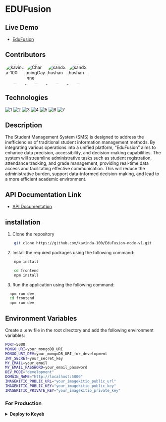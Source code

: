 # EDUFusion

## Live Demo
- [EduFusion](https://chief-friederike-technk-12177a0b.koyeb.app/)

## Contributors

<a href="https://github.com/kavinda-100">

  <img src="https://avatars.githubusercontent.com/u/152590601?s=64&v=4" width="64" height="64" alt="kavinda-100" style="border-radius: 50%;" />

</a>

<a href="https://github.com/ChaminduGayanuka-OUSL">

  <img src="https://avatars.githubusercontent.com/u/172014849?s=64&v=4" width="64" height="64" alt="CharmingGayane" style="border-radius: 50%;" />

</a>

<a href="https://github.com/sandunMadhushan">

  <img src="https://avatars.githubusercontent.com/u/69344147?s=64&v=4" width="64" height="64" alt="sandShushan" style="border-radius: 50%;" />

</a>

<a href="https://github.com/dilwan-thennakoon">

  <img src="https://avatars.githubusercontent.com/u/172015341?v=4" width="64" height="64" alt="sandShushan" style="border-radius: 50%;" />

</a>



## Technologies
![1](https://img.shields.io/badge/v1.1-Bun.sh-gray?style=flat)
![2](https://img.shields.io/badge/v4.19-Express.js-green?style=flat)
![3](https://img.shields.io/badge/v7-MongoDB-Evergreen?style=flat)
![4](https://img.shields.io/badge/v8.7-Mongoose-red?style=flat)
![5](https://img.shields.io/badge/v5-Vite-yellow?style=flat)
![6](https://img.shields.io/badge/v18-React-blue?style=flat)
![7](https://img.shields.io/badge/v3.4-TailwindCss-blue?style=flat)

## Description
The Student Management System (SMS) is designed to address the inefficiencies of traditional student information management
methods. By integrating various operations into a unified platform, “EduFusion” aims to enhance data precision,
accessibility, and decision-making capabilities.
The system will streamline administrative tasks such as student registration, attendance tracking,
and grade management, providing real-time data access and facilitating effective communication.
This will reduce the administrative burden, support data-informed decision-making, and lead to a more efficient
academic environment.

## API Documentation Link
- [API Documentation](https://documenter.getpostman.com/view/29134650/2sAYHxojVL)

## installation
1. Clone the repository
```bash
    git clone https://github.com/kavinda-100/EduFusion-node-v1.git
```

2. Install the required packages using the following command: 
```bash
    npm install
```

```bash
    cd frontend
    npm install
```

3. Run the application using the following command:
  ```bash
    npm run dev
    cd frontend
    npm run dev
```


## Environment Variables
Create a .env file in the root directory and add the following environment variables:
```bash
PORT=5000
MONGO_URI=your_mongoDB_URI
MONGO_URI_DEV=your_mongoDB_URI_for_development
JWT_SECRET=your_secret_key
MY_EMAIL=your_email
MY_EMAIL_PASSWORD=your_email_password
DEV_MODE="development"
DOMAIN_NAME="http://localhost:5000"
IMAGEKITIO_PUBLIC_URL="your_imagekitio_public_url"
IMAGEKITIO_PUBLIC_KEY="your_imagekitio_public_key"
IMAGEKITIO_PRIVATE_KEY="your_imagekitio_private_key"
```


### For Production
<details>
<summary><b>Deploy to Koyeb</b></summary>

[![Deploy to Koyeb](https://www.koyeb.com/static/images/deploy/button.svg)](https://app.koyeb.com/deploy?type=git&repository=github.com/kavinda-100/EduFusion-node-v1&env[PORT]=5000&env[MONGO_URI]&env[MONGO_URI_DEV]&env[JWT_SECRET]&env[MY_EMAIL]&env[MY_EMAIL_PASSWORD]&env[DEV_MODE]&env[DOMAIN_NAME]=http://localhost:5000&env[IMAGEKITIO_PUBLIC_URL]&env[IMAGEKITIO_PUBLIC_KEY]&env[IMAGEKITIO_PRIVATE_KEY]&env[VITE_IMAGEKITIO_PUBLIC_URL]&env[VITE_IMAGEKITIO_PUBLIC_KEY]&env[VITE_IMAGEKITIO_PRIVATE_KEY]&env[VITE_IMAGEKITIO_PUBLIC_KEY]&env[VITE_IMAGEKITIO_PRIVATE_KEY]&env[VITE_IMAGEKITIO_PUBLIC_URL]&env[VITE_IMAGEKITIO_PUBLIC_KEY]&env[VITE_IMAGEKITIO_PRIVATE_KEY]&env[VITE_IMAGEKITIO_PUBLIC_URL]&env[VITE_IMAGEKITIO_PUBLIC_KEY]&env[VITE_IMAGEKITIO_PRIVATE_KEY]&env[VITE_IMAGEKITIO_PUBLIC_URL]&env[VITE_IMAGEKITIO_PUBLIC_KEY]&env[VITE_IMAGEKITIO_PRIVATE_KEY]&env[VITE_IMAGEKITIO_PUBLIC_URL]&env[VITE_IMAGEKITIO_PUBLIC_KEY]&env[VITE_IMAGEKITIO_PRIVATE_KEY]&env[VITE_IMAGEKITIO_PUBLIC_URL]&env[VITE_IMAGEKITIO_PUBLIC_KEY]&env[VITE_IMAGEKITIO_PRIVATE_KEY]&env[VITE_IMAGEKITIO_PUBLIC_URL]&env[VITE_IMAGEKITIO_PUBLIC_KEY]&env[VITE_IMAGEKITIO_PRIVATE_KEY]&env[VITE_IMAGEKITIO_PUBLIC_URL]&env[VITE_IMAGEKITIO_PUBLIC_KEY]&env[VITE_IMAGEKITIO_PRIVATE_KEY]&env[VITE_IMAGEKITIO_PUBLIC_URL]&env[VITE_IMAGEKITIO_PUBLIC_KEY]&env[VITE_IMAGEKITIO_PRIVATE_KEY]&env[VITE_IMAGEKITIO_PUBLIC_URL]&env[VITE_IMAGEKITIO_PUBLIC_KEY]&env[VITE_IMAGEKITIO_PRIVATE_KEY]&env[VITE_IMAGEKITIO_PUBLIC_URL]&env[VITE_IMAGEKITIO_PUBLIC_KEY]&env[VITE_IMAGEKITIO_PRIVATE_KEY]&env[VITE_IMAGEKITIO_PUBLIC_URL]&env[VITE_IMAGEKITIO_PUBLIC_KEY]&env[VITE_IMAGEKITIO_PRIVATE_KEY]&&branch=main&name=EduFusion)

</details>